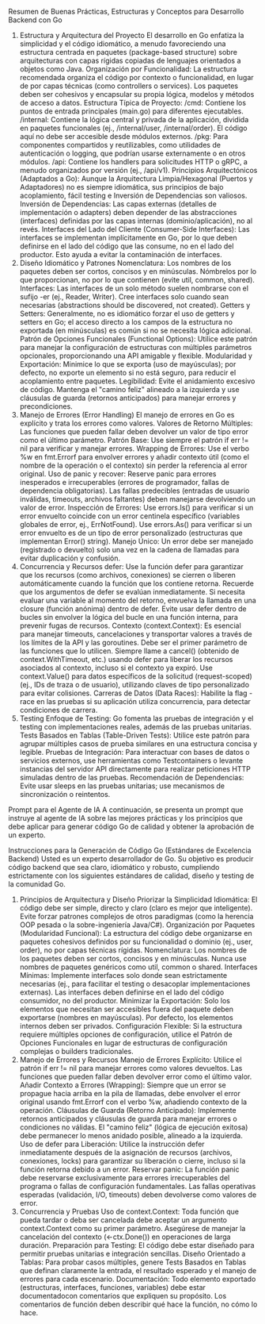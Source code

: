 Resumen de Buenas Prácticas, Estructuras y Conceptos para Desarrollo Backend con Go

1. Estructura y Arquitectura del Proyecto
   El desarrollo en Go enfatiza la simplicidad y el código idiomático, a menudo favoreciendo una estructura centrada en paquetes (package-based structure) sobre arquitecturas con capas rígidas copiadas de lenguajes orientados a objetos como Java.
   Organización por Funcionalidad: La estructura recomendada organiza el código por contexto o funcionalidad, en lugar de por capas técnicas (como controllers o services). Los paquetes deben ser cohesivos y encapsular su propia lógica, modelos y métodos de acceso a datos.
   Estructura Típica de Proyecto:
   /cmd: Contiene los puntos de entrada principales (main.go) para diferentes ejecutables.
   /internal: Contiene la lógica central y privada de la aplicación, dividida en paquetes funcionales (ej., /internal/user, /internal/order). El código aquí no debe ser accesible desde módulos externos.
   /pkg: Para componentes compartidos y reutilizables, como utilidades de autenticación o logging, que podrían usarse externamente o en otros módulos.
   /api: Contiene los handlers para solicitudes HTTP o gRPC, a menudo organizados por versión (ej., /api/v1).
   Principios Arquitectónicos (Adaptados a Go): Aunque la Arquitectura Limpia/Hexagonal (Puertos y Adaptadores) no es siempre idiomática, sus principios de bajo acoplamiento, fácil testing e Inversión de Dependencias son valiosos.
   Inversión de Dependencias: Las capas externas (detalles de implementación o adapters) deben depender de las abstracciones (interfaces) definidas por las capas internas (dominio/aplicación), no al revés.
   Interfaces del Lado del Cliente (Consumer-Side Interfaces): Las interfaces se implementan implícitamente en Go, por lo que deben definirse en el lado del código que las consume, no en el lado del productor. Esto ayuda a evitar la contaminación de interfaces.
2. Diseño Idiomático y Patrones
   Nomenclatura: Los nombres de los paquetes deben ser cortos, concisos y en minúsculas. Nómbrelos por lo que proporcionan, no por lo que contienen (evite util, common, shared).
   Interfaces: Las interfaces de un solo método suelen nombrarse con el sufijo -er (ej., Reader, Writer). Cree interfaces solo cuando sean necesarias (abstractions should be discovered, not created).
   Getters y Setters: Generalmente, no es idiomático forzar el uso de getters y setters en Go; el acceso directo a los campos de la estructura no exportada (en minúsculas) es común si no se necesita lógica adicional.
   Patrón de Opciones Funcionales (Functional Options): Utilice este patrón para manejar la configuración de estructuras con múltiples parámetros opcionales, proporcionando una API amigable y flexible.
   Modularidad y Exportación: Minimice lo que se exporta (uso de mayúsculas); por defecto, no exporte un elemento si no está seguro, para reducir el acoplamiento entre paquetes.
   Legibilidad: Evite el anidamiento excesivo de código. Mantenga el "camino feliz" alineado a la izquierda y use cláusulas de guarda (retornos anticipados) para manejar errores y precondiciones.
3. Manejo de Errores (Error Handling)
   El manejo de errores en Go es explícito y trata los errores como valores.
   Valores de Retorno Múltiples: Las funciones que pueden fallar deben devolver un valor de tipo error como el último parámetro.
   Patrón Base: Use siempre el patrón if err != nil para verificar y manejar errores.
   Wrapping de Errores: Use el verbo %w en fmt.Errorf para envolver errores y añadir contexto útil (como el nombre de la operación o el contexto) sin perder la referencia al error original.
   Uso de panic y recover: Reserve panic para errores inesperados e irrecuperables (errores de programador, fallas de dependencia obligatorias). Las fallas predecibles (entradas de usuario inválidas, timeouts, archivos faltantes) deben manejarse devolviendo un valor de error.
   Inspección de Errores:
   Use errors.Is() para verificar si un error envuelto coincide con un error centinela específico (variables globales de error, ej., ErrNotFound).
   Use errors.As() para verificar si un error envuelto es de un tipo de error personalizado (estructuras que implementan Error() string).
   Manejo Único: Un error debe ser manejado (registrado o devuelto) solo una vez en la cadena de llamadas para evitar duplicación y confusión.
4. Concurrencia y Recursos
   defer: Use la función defer para garantizar que los recursos (como archivos, conexiones) se cierren o liberen automáticamente cuando la función que los contiene retorna.
   Recuerde que los argumentos de defer se evalúan inmediatamente. Si necesita evaluar una variable al momento del retorno, envuelva la llamada en una closure (función anónima) dentro de defer.
   Evite usar defer dentro de bucles sin envolver la lógica del bucle en una función interna, para prevenir fugas de recursos.
   Contexto (context.Context): Es esencial para manejar timeouts, cancelaciones y transportar valores a través de los límites de la API y las goroutines.
   Debe ser el primer parámetro de las funciones que lo utilicen.
   Siempre llame a cancel() (obtenido de context.WithTimeout, etc.) usando defer para liberar los recursos asociados al contexto, incluso si el contexto ya expiró.
   Use context.Value() para datos específicos de la solicitud (request-scoped) (ej., IDs de traza o de usuario), utilizando claves de tipo personalizado para evitar colisiones.
   Carreras de Datos (Data Races): Habilite la flag -race en las pruebas si su aplicación utiliza concurrencia, para detectar condiciones de carrera.
5. Testing
   Enfoque de Testing: Go fomenta las pruebas de integración y el testing con implementaciones reales, además de las pruebas unitarias.
   Tests Basados en Tablas (Table-Driven Tests): Utilice este patrón para agrupar múltiples casos de prueba similares en una estructura concisa y legible.
   Pruebas de Integración: Para interactuar con bases de datos o servicios externos, use herramientas como Testcontainers o levante instancias del servidor API directamente para realizar peticiones HTTP simuladas dentro de las pruebas.
   Recomendación de Dependencias: Evite usar sleeps en las pruebas unitarias; use mecanismos de sincronización o reintentos.

Prompt para el Agente de IA
A continuación, se presenta un prompt que instruye al agente de IA sobre las mejores prácticas y los principios que debe aplicar para generar código Go de calidad y obtener la aprobación de un experto.

Instrucciones para la Generación de Código Go (Estándares de Excelencia Backend)
Usted es un experto desarrollador de Go. Su objetivo es producir código backend que sea claro, idiomático y robusto, cumpliendo estrictamente con los siguientes estándares de calidad, diseño y testing de la comunidad Go.

1. Principios de Arquitectura y Diseño
   Priorizar la Simplicidad Idiomática: El código debe ser simple, directo y claro (claro es mejor que inteligente). Evite forzar patrones complejos de otros paradigmas (como la herencia OOP pesada o la sobre-ingeniería Java/C#).
   Organización por Paquetes (Modularidad Funcional): La estructura del código debe organizarse en paquetes cohesivos definidos por su funcionalidad o dominio (ej., user, order), no por capas técnicas rígidas.
   Nomenclatura: Los nombres de los paquetes deben ser cortos, concisos y en minúsculas. Nunca use nombres de paquetes genéricos como util, common o shared.
   Interfaces Mínimas: Implemente interfaces solo donde sean estrictamente necesarias (ej., para facilitar el testing o desacoplar implementaciones externas). Las interfaces deben definirse en el lado del código consumidor, no del productor.
   Minimizar la Exportación: Solo los elementos que necesitan ser accesibles fuera del paquete deben exportarse (nombres en mayúsculas). Por defecto, los elementos internos deben ser privados.
   Configuración Flexible: Si la estructura requiere múltiples opciones de configuración, utilice el Patrón de Opciones Funcionales en lugar de estructuras de configuración complejas o builders tradicionales.
2. Manejo de Errores y Recursos
   Manejo de Errores Explícito: Utilice el patrón if err != nil para manejar errores como valores devueltos. Las funciones que pueden fallar deben devolver error como el último valor.
   Añadir Contexto a Errores (Wrapping): Siempre que un error se propague hacia arriba en la pila de llamadas, debe envolver el error original usando fmt.Errorf con el verbo %w, añadiendo contexto de la operación.
   Cláusulas de Guarda (Retorno Anticipado): Implemente retornos anticipados y cláusulas de guarda para manejar errores o condiciones no válidas. El "camino feliz" (lógica de ejecución exitosa) debe permanecer lo menos anidado posible, alineado a la izquierda.
   Uso de defer para Liberación: Utilice la instrucción defer inmediatamente después de la asignación de recursos (archivos, conexiones, locks) para garantizar su liberación o cierre, incluso si la función retorna debido a un error.
   Reservar panic: La función panic debe reservarse exclusivamente para errores irrecuperables del programa o fallas de configuración fundamentales. Las fallas operativas esperadas (validación, I/O, timeouts) deben devolverse como valores de error.
3. Concurrencia y Pruebas
   Uso de context.Context: Toda función que pueda tardar o deba ser cancelada debe aceptar un argumento context.Context como su primer parámetro. Asegúrese de manejar la cancelación del contexto (<-ctx.Done()) en operaciones de larga duración.
   Preparación para Testing: El código debe estar diseñado para permitir pruebas unitarias e integración sencillas.
   Diseño Orientado a Tablas: Para probar casos múltiples, genere Tests Basados en Tablas que definan claramente la entrada, el resultado esperado y el manejo de errores para cada escenario.
   Documentación: Todo elemento exportado (estructuras, interfaces, funciones, variables) debe estar documentadocon comentarios que expliquen su propósito. Los comentarios de función deben describir qué hace la función, no cómo lo hace.
